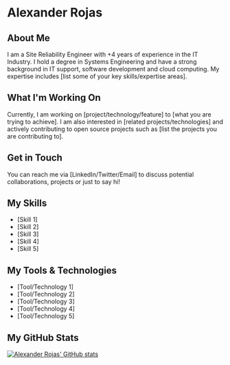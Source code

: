 # Alexander Rojas

## About Me

I am a Site Reliability Engineer with +4 years of experience in the IT Industry. I hold a degree in Systems Engineering and have a strong background in IT support, software development and cloud computing. My expertise includes [list some of your key skills/expertise areas].

## What I'm Working On

Currently, I am working on [project/technology/feature] to [what you are trying to achieve]. I am also interested in [related projects/technologies] and actively contributing to open source projects such as [list the projects you are contributing to].

## Get in Touch

You can reach me via [LinkedIn/Twitter/Email] to discuss potential collaborations, projects or just to say hi!

## My Skills

- [Skill 1]
- [Skill 2]
- [Skill 3]
- [Skill 4]
- [Skill 5]

## My Tools & Technologies

- [Tool/Technology 1]
- [Tool/Technology 2]
- [Tool/Technology 3]
- [Tool/Technology 4]
- [Tool/Technology 5]

## My GitHub Stats

[![Alexander Rojas' GitHub stats](https://github-readme-stats.vercel.app/api?username=arojasvargas&count_private=true&show_icons=true&hide=starts,issues,contribs&theme=transparent)](https://github.com/arojasvargas)


<!---
- 👋 Hi, I’m @arojasvargas
- 👀 SRE at Akamai Technologies
- 🇨🇷 Based in Costa Rica
- 🌱 I am currently focused on cloud computing and expanding my knowledge of Azure
- 📫 How to reach me: [alex.rojas547@outlook.com](mailto:alex.rojas547@outlook.com)

arojasvargas/arojasvargas is a ✨ special ✨ repository because its `README.md` (this file) appears on your GitHub profile.
You can click the Preview link to take a look at your changes.
- 💞️ I’m looking to collaborate on ...
--->

<!---
# [Your Name]

## About Me

I am a Site Reliability Engineer with a background in Systems Engineering. I have a Bachelor's degree in Engineering from [University Name] and [X] years of experience in [industry/field]. As a Site Reliability Engineer, I am responsible for ensuring the reliability, scalability, and availability of large-scale systems. I have expertise in [list some of your key skills/expertise areas].

## What I'm Working On

Currently, I am working on [project/technology/feature] to [what you are trying to achieve]. I am also interested in [related projects/technologies] and actively contributing to open source projects such as [list the projects you are contributing to].

## Get in Touch

You can reach me via [LinkedIn/Twitter/Email] to discuss potential collaborations, projects or just to say hi!

## My Skills

- Proficient in [relevant technologies]: [list the relevant technologies/tools you use, such as Kubernetes, Docker, Terraform, etc.]
- Experience with [relevant cloud platforms]: [list the cloud platforms you have experience working with, such as AWS, Azure, Google Cloud, etc.]
- Knowledge of [relevant concepts]: [list any relevant concepts, such as CI/CD, monitoring, automation, etc.]
- Experience with [relevant operating systems]: [list the operating systems you have experience working with, such as Linux, Windows, etc.]
- Familiarity with [relevant programming languages]: [list any relevant programming languages you are familiar with, such as Python, Java, Go, etc.]

## My Certifications

- [List any relevant certifications you have earned, such as AWS Certified DevOps Engineer, Certified Kubernetes Administrator, etc.]

## My GitHub Stats

[![Your Name's GitHub stats](https://github-readme-stats.vercel.app/api?username=yourusername&count_private=true&show_icons=true&theme=radical)](https://github.com/yourusername)

Feel free to customize this template as per your preference and add any additional sections that you feel are relevant to showcase your skills, experience, and contributions to the tech community.
--->
